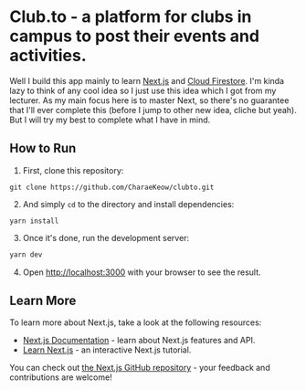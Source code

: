 # Club.to - a platform for clubs in campus to post their events and activities.
Well I build this app mainly to learn [Next.js](https://nextjs.org/) and [Cloud Firestore](https://firebase.google.com/products/firestore). I'm kinda lazy to think of any cool idea so I just use this idea which I got from my lecturer. As my main focus here is to master Next, so there's no guarantee that I'll ever complete this (before I jump to other new idea, cliche but yeah). But I will try my best to complete what I have in mind.

## How to Run

1. First, clone this repository:

```
git clone https://github.com/CharaeKeow/clubto.git
```

2. And simply `cd` to the directory and install dependencies:

```
yarn install
```

3. Once it's done, run the development server:

```bash
yarn dev
```

4. Open [http://localhost:3000](http://localhost:3000) with your browser to see the result.

## Learn More

To learn more about Next.js, take a look at the following resources:

- [Next.js Documentation](https://nextjs.org/docs) - learn about Next.js features and API.
- [Learn Next.js](https://nextjs.org/learn) - an interactive Next.js tutorial.

You can check out [the Next.js GitHub repository](https://github.com/vercel/next.js/) - your feedback and contributions are welcome!
